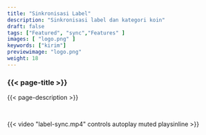 ```yaml
---
title: "Sinkronisasi Label"
description: "Sinkronisasi label dan kategori koin"
draft: false
tags: ["Featured", "sync","Features" ]
images: [ "logo.png" ]
keywords: ["kirim"]
previewimage: "logo.png"
weight: 18
---
```


### {{< page-title >}} 
{{< page-description >}} 

<br>


{{< video "label-sync.mp4" controls  autoplay muted playsinline >}}